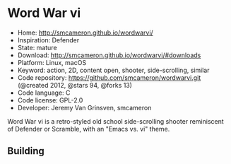 # Word War vi

- Home: http://smcameron.github.io/wordwarvi/
- Inspiration: Defender
- State: mature
- Download: http://smcameron.github.io/wordwarvi/#downloads
- Platform: Linux, macOS
- Keyword: action, 2D, content open, shooter, side-scrolling, similar
- Code repository: https://github.com/smcameron/wordwarvi.git (@created 2012, @stars 94, @forks 13)
- Code language: C
- Code license: GPL-2.0
- Developer: Jeremy Van Grinsven, smcameron

Word War vi is a retro-styled old school side-scrolling shooter reminiscent of Defender or Scramble, with an "Emacs vs. vi" theme.

## Building
